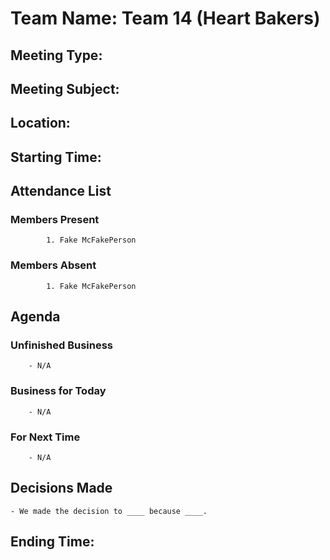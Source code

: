 # Team Name: Team 14 (Heart Bakers)
## Meeting Type: 
## Meeting Subject: 
## Location: 
## Starting Time:
## Attendance List
### Members Present
            1. Fake McFakePerson
### Members Absent
            1. Fake McFakePerson
## Agenda
### Unfinished Business
        - N/A
### Business for Today
        - N/A
### For Next Time
        - N/A
## Decisions Made
    - We made the decision to ____ because ____.
## Ending Time: 
